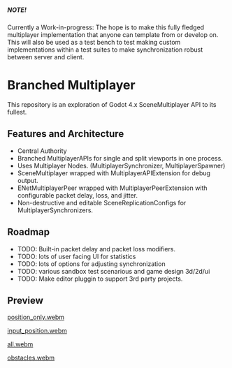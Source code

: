##### NOTE!
Currently a Work-in-progress: The hope is to make this fully fledged multiplayer implementation that anyone can template from or develop on.
This will also be used as a test bench to test making custom implementations within a test suites to make synchronization robust between server and client.

# Branched Multiplayer
This repository is an exploration of Godot 4.x SceneMultiplayer API to its fullest.


## Features and Architecture
- Central Authority
- Branched MultiplayerAPIs for single and split viewports in one process.
- Uses Multiplayer Nodes. (MultiplayerSynchronizer, MultiplayerSpawner)
- SceneMultiplayer wrapped with MultiplayerAPIExtension for debug output.
- ENetMultiplayerPeer wrapped with MultiplayerPeerExtension with configurable packet delay, loss, and jitter.
- Non-destructive and editable SceneReplicationConfigs for MultiplayerSynchronizers.

## Roadmap
- TODO: Built-in packet delay and packet loss modifiers.
- TODO: lots of user facing UI for statistics
- TODO: lots of options for adjusting synchronization
- TODO: various sandbox test scenarious and game design 3d/2d/ui
- TODO: Make editor pluggin to support 3rd party projects.

## Preview
[position_only.webm](https://github.com/user-attachments/assets/ec509dc3-7801-44f1-b032-fedfa7be4a8f)

[input_position.webm](https://github.com/user-attachments/assets/eb0aa207-2a62-4b76-ba2d-287b6ea01564)

[all.webm](https://github.com/user-attachments/assets/76c9e647-208d-4d89-9c44-54f2064c1a9a)

[obstacles.webm](https://github.com/user-attachments/assets/3e6ff79a-82b1-4159-833d-e20439804297)
